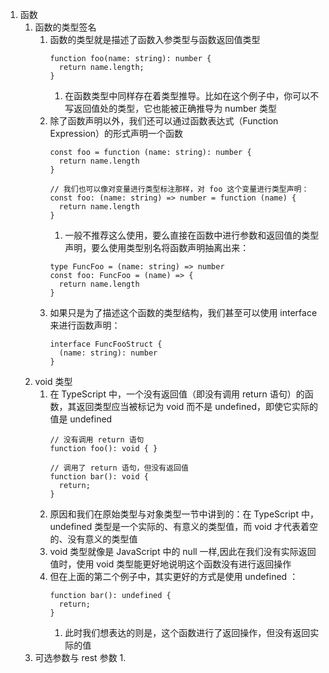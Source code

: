 1. 函数
   1. 函数的类型签名
      1. 函数的类型就是描述了函数入参类型与函数返回值类型
          ```
          function foo(name: string): number {
            return name.length;
          }
          ```
         1. 在函数类型中同样存在着类型推导。比如在这个例子中，你可以不写返回值处的类型，它也能被正确推导为 number 类型
      2. 除了函数声明以外，我们还可以通过函数表达式（Function Expression）的形式声明一个函数
          ```
          const foo = function (name: string): number {
            return name.length
          }

          // 我们也可以像对变量进行类型标注那样，对 foo 这个变量进行类型声明：
          const foo: (name: string) => number = function (name) {
            return name.length
          }
          ```
         1. 一般不推荐这么使用，要么直接在函数中进行参数和返回值的类型声明，要么使用类型别名将函数声明抽离出来：
          ```
          type FuncFoo = (name: string) => number
          const foo: FuncFoo = (name) => {
            return name.length
          }
          ```
      3. 如果只是为了描述这个函数的类型结构，我们甚至可以使用 interface 来进行函数声明：
          ```
          interface FuncFooStruct {
            (name: string): number
          }
          ```
   2. void 类型
      1. 在 TypeScript 中，一个没有返回值（即没有调用 return 语句）的函数，其返回类型应当被标记为 void 而不是 undefined，即使它实际的值是 undefined
          ```
          // 没有调用 return 语句
          function foo(): void { }

          // 调用了 return 语句，但没有返回值
          function bar(): void {
            return;
          }
          ```
      2. 原因和我们在原始类型与对象类型一节中讲到的：在 TypeScript 中，undefined 类型是一个实际的、有意义的类型值，而 void 才代表着空的、没有意义的类型值
      3. void 类型就像是 JavaScript 中的 null 一样,因此在我们没有实际返回值时，使用 void 类型能更好地说明这个函数没有进行返回操作
      4. 但在上面的第二个例子中，其实更好的方式是使用 undefined ：
          ```
          function bar(): undefined {
            return;
          }
          ```
         1. 此时我们想表达的则是，这个函数进行了返回操作，但没有返回实际的值
   3. 可选参数与 rest 参数
      1. 